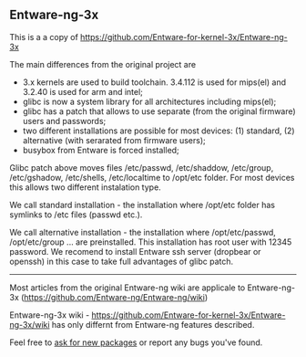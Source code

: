 ## Entware-ng-3x

This is a а copy of https://github.com/Entware-for-kernel-3x/Entware-ng-3x


The main differences from the original project are
- 3.x kernels are used to build toolchain. 3.4.112 is used for mips(el) and 3.2.40 is used for arm and intel;
- glibc is now a system library for all architectures including mips(el);
- glibc has a patch that allows to use separate (from the original firmware) users and passwords;
- two different installations are possible for most devices: (1) standard, (2) alternative (with serarated from firmware users);
- busybox from Entware is forced installed;
 
Glibc patch above moves files /etc/passwd, /etc/shaddow, /etc/group, /etc/gshadow, /etc/shells, /etc/localtime to /opt/etc folder. For most devices this allows two different instalation type.

We call standard installation - the installation where /opt/etc folder has symlinks to /etc files (passwd etc.).

We call alternative installation - the installation where /opt/etc/passwd, /opt/etc/group ... are preinstalled. This installation has root user with 12345 password. We recomend to install Entware ssh server (dropbear or openssh) in this case to take full advantages of glibc patch.

---

Most articles from the original Entware-ng wiki are applicale to Entware-ng-3x
(https://github.com/Entware-ng/Entware-ng/wiki)

Entware-ng-3x wiki - https://github.com/Entware-for-kernel-3x/Entware-ng-3x/wiki has only differnt from Entware-ng features described.

Feel free to [ask for new packages](https://github.com/Entware-for-kernel-3x/Entware-ng-3x/issues) or report any bugs you've found.
